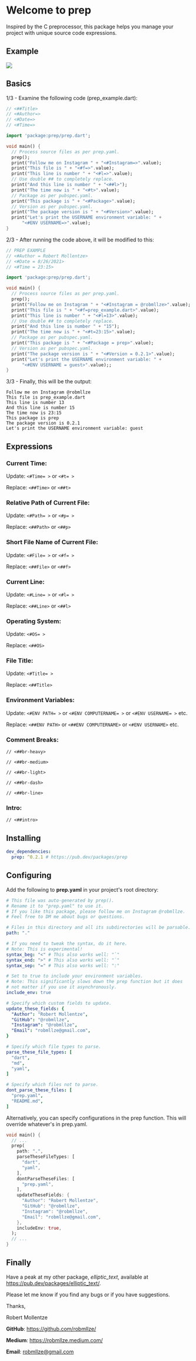 # Welcome to prep

Inspired by the C preprocessor, this package helps you manage your project with unique source code expressions.

## Example

<img src="https://robmllze.github.io/prep/readme_assets/sample.gif" style="max-height: 400px; max-width: 400px; object-fit: contain" />

## Basics

1/3 - Examine the following code (prep_example.dart):
```dart
// <##Title>
// <#Author=>
// <#Date=>
// <#Time=>

import 'package:prep/prep.dart';

void main() {
  // Process source files as per prep.yaml.
  prep();
  print("Follow me on Instagram " + "<#Instagram=>".value);
  print("This file is " + "<#f=>".value);
  print("This line is number " + "<#l=>".value);
  // Use double ## to completely replace.
  print("And this line is number " + "<##l>");
  print("The time now is " + "<#t>".value);
  // Package as per pubspec.yaml.
  print("This package is " + "<#Package>".value);
  // Version as per pubspec.yaml.
  print("The package version is " + "<#Version>".value);
  print("Let's print the USERNAME environment variable: " +
      "<#ENV USERNAME=>".value);
}
```

2/3 - After running the code above, it will be modified to this:
```dart
// PREP EXAMPLE
// <#Author = Robert Mollentze>
// <#Date = 8/26/2021>
// <#Time = 23:15>

import 'package:prep/prep.dart';

void main() {
  // Process source files as per prep.yaml.
  prep();
  print("Follow me on Instagram " + "<#Instagram = @robmllze>".value);
  print("This file is " + "<#f=prep_example.dart>".value);
  print("This line is number " + "<#l=13>".value);
  // Use double ## to completely replace.
  print("And this line is number " + "15");
  print("The time now is " + "<#t=23:15>".value);
  // Package as per pubspec.yaml.
  print("This package is " + "<#Package = prep>".value);
  // Version as per pubspec.yaml.
  print("The package version is " + "<#Version = 0.2.1>".value);
  print("Let's print the USERNAME environment variable: " +
      "<#ENV USERNAME = guest>".value);;
}
```

3/3 - Finally, this will be the output:
```text
Follow me on Instagram @robmllze
This file is prep_example.dart
This line is number 13
And this line is number 15
The time now is 23:15
This package is prep
The package version is 0.2.1
Let's print the USERNAME environment variable: guest
```

## Expressions

### **Current Time:**
Update: `<#Time= >` or `<#t= >`

Replace: `<##Time>` or `<##t>`

### **Relative Path of Current File:**
Update: `<#Path= >` or `<#p= >`

Replace: `<##Path>` or `<##p>`

### **Short File Name of Current File:**
Update: `<#File= >` or `<#f= >`

Replace: `<##File>` or `<##f>`

### **Current Line:**
Update: `<#Line= >` or `<#l= >`

Replace: `<##Line>` or `<##l>`

### **Operating System:**
Update: `<#OS= >`

Replace: `<##OS>`

### **File Title:**
Update: `<#Title= >`

Replace: `<##Title>`

### **Environment Variables:**

Update: `<#ENV PATH= >` or `<#ENV COMPUTERNAME= >` or `<#ENV USERNAME= >` etc.

Replace: `<##ENV PATH>` or `<##ENV COMPUTERNAME>` or `<#ENV USERNAME>` etc.

### **Comment Breaks:**

`// <##br-heavy>`

`// <##br-medium>`

`// <##br-light>`

`// <##br-dash>`

`// <##br-line>`

### **Intro:**

`// <##intro>`

## Installing
```yaml
dev_dependencies:
  prep: ^0.2.1 # https://pub.dev/packages/prep
```

## Configuring

Add the following to **prep.yaml** in your project's root directory:
```yaml
# This file was auto-generated by prep().
# Rename it to "prep.yaml" to use it.
# If you like this package, please follow me on Instagram @robmllze.
# Feel free to DM me about bugs or questions.

# Files in this directory and all its subdirectories will be parsable.
path: "."

# If you need to tweak the syntax, do it here.
# Note: This is experimental!
syntax_beg: "<" # This also works well: "`"
syntax_end: ">" # This also works well: "`"
syntax_sep: "=" # This also works well: ":"

# Set to true to include your environment variables.
# Note: This significantly slows down the prep function but it does
# not matter if you use it asynchronously.
include_env: true

# Specify which custom fields to update.
update_these_fields: {
  "Author": "Robert Mollentze",
  "GitHub": "@robmllze",
  "Instagram": "@robmllze",
  "Email": "robmllze@gmail.com",
}

# Specify which file types to parse.
parse_these_file_types: [
  "dart",
  "md",
  "yaml",
]

# Specify which files not to parse.
dont_parse_these_files: [
  "prep.yaml",
  "README.md",
]
```

Alternatively, you can specify configurations in the prep function. This will override whatever's in prep.yaml.

```dart
void main() {
  // ...
  prep(
    path: ".",
    parseTheseFileTypes: [
      "dart",
      "yaml",
    ],
    dontParseTheseFiles: [
      "prep.yaml",
    ],
    updateTheseFields: {
      "Author": "Robert Mollentze",
      "GitHub": "@robmllze",
      "Instagram": "@robmllze",
      "Email": "robmllze@gmail.com",
    },
    includeEnv: true,
  );
  // ...
}
```

## Finally

Have a peak at my other package, *elliptic_text*, available at https://pub.dev/packages/elliptic_text/.

Please let me know if you find any bugs or if you have suggestions.

Thanks,

Robert Mollentze

**GitHub**: https://github.com/robmllze/

**Medium**: https://robmllze.medium.com/

**Email**: robmllze@gmail.com
